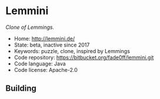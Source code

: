 # Lemmini

_Clone of Lemmings._

- Home: http://lemmini.de/
- State: beta, inactive since 2017
- Keywords: puzzle, clone, inspired by Lemmings
- Code repository: https://bitbucket.org/fade0ff/lemmini.git
- Code language: Java
- Code license: Apache-2.0

## Building
